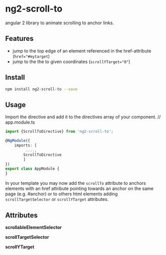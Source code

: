 # ng2-scroll-to
angular 2 library to animate scrolling to anchor links.

## Features
- jump to the top edge of an element referenced in the href-attribute (`href="#mytarget`)
- jump to the the to given coordinates (`scrollYTarget="0"`)

## Install
```sh
npm install ng2-scroll-to --save
```
## Usage
Import the directive and add it to the directives array of your component. 
// app.module.ts


```typescript
import {ScrollToDirective} from 'ng2-scroll-to';

@NgModule({
    imports: [
         ....,
        ScrollToDirective
        ]
})
export class AppModule {
}
```
In your template you may now add the `scrollTo` attribute to anchors elements with an href attribute pointing towards an anchor on the same page (e.g. #anchor) or to others html elements adding `scrollTargetSelector` or `scrollYTarget` attributes.

## Attributes

**scrollableElementSelector** 

**scrollTargetSelector**

**scrollYTarget**
